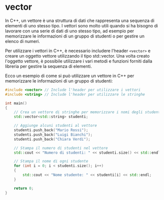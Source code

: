 # vector

In C++, un vettore è una struttura di dati che rappresenta una sequenza di elementi di uno stesso tipo. I vettori sono molto utili quando si ha bisogno di lavorare con una serie di dati di uno stesso tipo, ad esempio per memorizzare le informazioni di un gruppo di studenti o per gestire un elenco di numeri.

Per utilizzare i vettori in C++, è necessario includere l'header `<vector>` e creare un oggetto vettore utilizzando il tipo std::vector. Una volta creato l'oggetto vettore, è possibile utilizzare i vari metodi e funzioni forniti dalla libreria per gestire la sequenza di elementi.

Ecco un esempio di come si può utilizzare un vettore in C++ per memorizzare le informazioni di un gruppo di studenti:

```cpp
#include <vector> // Include l'header per utilizzare i vettori
#include <string> // Include l'header per utilizzare le stringhe

int main()
{
    // Crea un vettore di stringhe per memorizzare i nomi degli studenti
    std::vector<std::string> studenti;

    // Aggiunge alcuni studenti al vettore
    studenti.push_back("Mario Rossi");
    studenti.push_back("Luigi Bianchi");
    studenti.push_back("Chiara Verdi");

    // Stampa il numero di studenti nel vettore
    std::cout << "Numero di studenti: " << studenti.size() << std::endl;

    // Stampa il nome di ogni studente
    for (int i = 0; i < studenti.size(); i++)
    {
        std::cout << "Nome studente: " << studenti[i] << std::endl;
    }

    return 0;
}
```